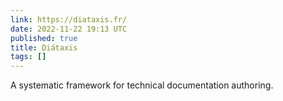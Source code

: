 ```yaml
---
link: https://diataxis.fr/
date: 2022-11-22 19:13 UTC
published: true
title: Diátaxis
tags: []
---
```


A systematic framework for technical documentation authoring.
